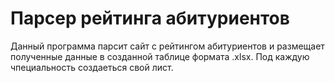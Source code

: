 # Парсер рейтинга абитуриентов
Данный программа парсит сайт с рейтингом абитуриентов и размещает полученные данные в созданной таблице формата .xlsx. Под каждую чпециальность создаеться свой лист. 
